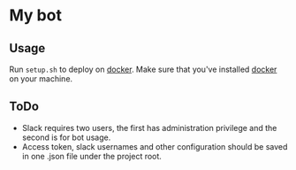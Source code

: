 # My bot

## Usage

Run `setup.sh` to deploy on [docker](https://www.docker.com/).
Make sure that you've installed [docker](https://www.docker.com/) on your machine.

## ToDo

+ Slack requires two users, the first has administration privilege and the second is for bot usage.
+ Access token, slack usernames and other configuration should be saved in one .json file under the project root.
